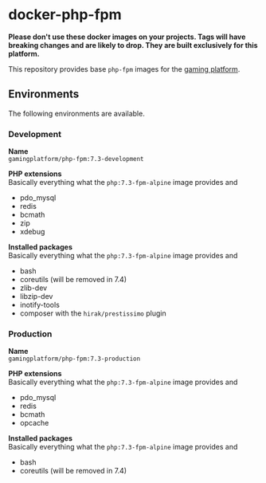 # docker-php-fpm

__Please don't use these docker images on your projects.
Tags will have breaking changes and are likely to drop.
They are built exclusively for this platform.__

This repository provides base `php-fpm` images for the
[gaming platform](https://github.com/gaming-platform).

## Environments

The following environments are available.

### Development

__Name__  
`gamingplatform/php-fpm:7.3-development`

__PHP extensions__  
Basically everything what the `php:7.3-fpm-alpine` image provides and
* pdo_mysql
* redis
* bcmath
* zip
* xdebug

__Installed packages__  
Basically everything what the `php:7.3-fpm-alpine` image provides and
* bash
* coreutils (will be removed in 7.4)
* zlib-dev
* libzip-dev
* inotify-tools
* composer with the `hirak/prestissimo` plugin

### Production

__Name__  
`gamingplatform/php-fpm:7.3-production`

__PHP extensions__  
Basically everything what the `php:7.3-fpm-alpine` image provides and
* pdo_mysql
* redis
* bcmath
* opcache

__Installed packages__  
Basically everything what the `php:7.3-fpm-alpine` image provides and
* bash
* coreutils (will be removed in 7.4)
